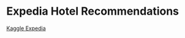 # Expedia Hotel Recommendations

[Kaggle Expedia](https://www.kaggle.com/c/expedia-hotel-recommendations)



